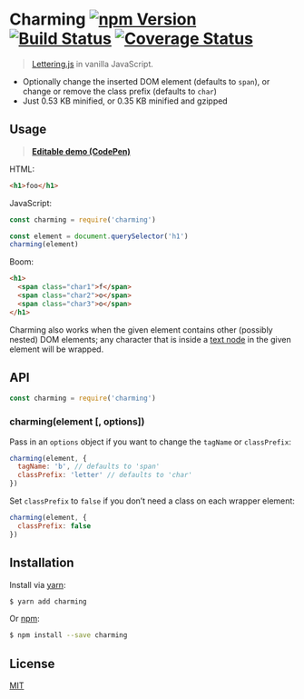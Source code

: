 # Charming [![npm Version](http://img.shields.io/npm/v/charming.svg?style=flat)](https://www.npmjs.org/package/charming) [![Build Status](https://img.shields.io/travis/yuanqing/charming.svg?branch=master&style=flat)](https://travis-ci.org/yuanqing/charming) [![Coverage Status](https://img.shields.io/coveralls/yuanqing/charming.svg?style=flat)](https://coveralls.io/r/yuanqing/charming)

> [Lettering.js](https://github.com/davatron5000/Lettering.js) in vanilla JavaScript.

- Optionally change the inserted DOM element (defaults to `span`), or change or remove the class prefix (defaults to `char`)
- Just 0.53 KB minified, or 0.35 KB minified and gzipped

## Usage

> [**Editable demo (CodePen)**](https://codepen.io/anon/pen/WOxNqX)

HTML:

```html
<h1>foo</h1>
```

JavaScript:

```js
const charming = require('charming')

const element = document.querySelector('h1')
charming(element)
```

Boom:

```html
<h1>
  <span class="char1">f</span>
  <span class="char2">o</span>
  <span class="char3">o</span>
</h1>
```

Charming also works when the given element contains other (possibly nested) DOM elements; any character that is inside a [text node](https://developer.mozilla.org/en-US/docs/Web/API/Text) in the given element will be wrapped.

## API

```js
const charming = require('charming')
```

### charming(element [, options])

Pass in an `options` object if you want to change the `tagName` or `classPrefix`:

```js
charming(element, {
  tagName: 'b', // defaults to 'span'
  classPrefix: 'letter' // defaults to 'char'
})
```

Set `classPrefix` to `false` if you don&rsquo;t need a class on each wrapper element:

```js
charming(element, {
  classPrefix: false
})
```

## Installation

Install via [yarn](https://yarnpkg.com):

```bash
$ yarn add charming
```

Or [npm](https://npmjs.com):

```bash
$ npm install --save charming
```

## License

[MIT](https://github.com/yuanqing/charming/blob/master/LICENSE.md)
